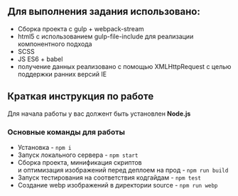 ## Для выполнения задания использовано:
- Сборка проекта с gulp + webpack-stream
- html5 c использованием gulp-file-include для реализации компонентного подхода
- SCSS
- JS ES6 + babel
- получение данных реализовано с помощью XMLHttpRequest c целью поддержки ранних версий IE

## Краткая инструкция по работе
Для начала работы у вас должент быть установлен **Node.js**

### Основные команды для работы
- Установка - `npm i`
- Запуск локального сервера - `npm start`
- Сборка проекта, минификация скриптов <br>
и оптимизация изображений перед деплоем на прод - `npm run build`
- Запуск тестирования на соответствия кодгайдам - `npm test`
- Создание webp изображений в директории source - `npm run webp`
